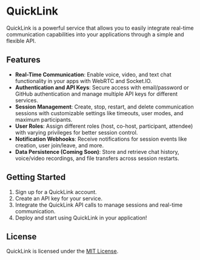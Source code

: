 # QuickLink

QuickLink is a powerful service that allows you to easily integrate real-time communication capabilities into your applications through a simple and flexible API.

## Features

- **Real-Time Communication**: Enable voice, video, and text chat functionality in your apps with WebRTC and Socket.IO.
- **Authentication and API Keys**: Secure access with email/password or GitHub authentication and manage multiple API keys for different services.
- **Session Management**: Create, stop, restart, and delete communication sessions with customizable settings like timeouts, user modes, and maximum participants.
- **User Roles**: Assign different roles (host, co-host, participant, attendee) with varying privileges for better session control.
- **Notification Webhooks**: Receive notifications for session events like creation, user join/leave, and more.
- **Data Persistence (Coming Soon)**: Store and retrieve chat history, voice/video recordings, and file transfers across session restarts.

## Getting Started

1. Sign up for a QuickLink account.
2. Create an API key for your service.
3. Integrate the QuickLink API calls to manage sessions and real-time communication.
4. Deploy and start using QuickLink in your application!

## License

QuickLink is licensed under the [MIT License](https://mit-license.org).
